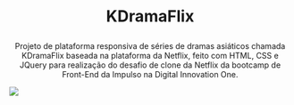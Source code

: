 # <p align='center'>KDramaFlix</p>
<p align='center'>Projeto de plataforma responsiva de séries de dramas asiáticos chamada KDramaFlix baseada na plataforma da Netflix, feito com HTML, CSS e JQuery para realização do desafio de clone da Netflix da bootcamp de Front-End da Impulso na Digital Innovation One.</p>

<img src='https://user-images.githubusercontent.com/78851164/138432162-6908f072-19c7-4b41-aee1-7b314b59639c.png' />
